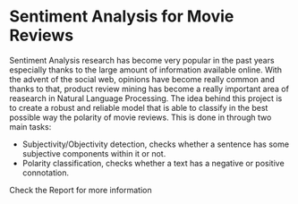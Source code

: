 # Sentiment Analysis for Movie Reviews

Sentiment Analysis research has become very popular in the past years especially thanks to the large amount of information available online.
With the advent of the social web, opinions have become really common and thanks to that, product review mining has become a really important area of reasearch in Natural Language Processing.
The idea behind this project is to create a robust and reliable model that is able to classify in the best possible way the polarity of movie reviews.
This is done in through two main tasks:

- Subjectivity/Objectivity detection, checks whether a sentence has some subjective components within it or not.
- Polarity classification, checks whether a text has a negative or positive connotation.

Check the Report for more information
